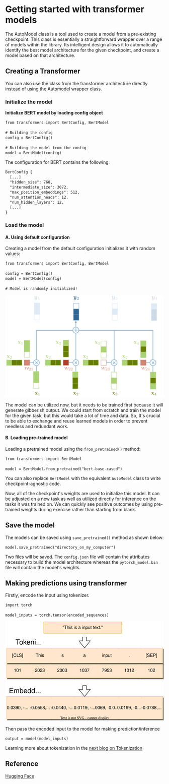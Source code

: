 # Getting started with transformer models

The AutoModel class is a tool used to create a model from a pre-existing checkpoint. This class is essentially a straightforward wrapper over a range of models within the library. Its intelligent design allows it to automatically identify the best model architecture for the given checkpoint, and create a model based on that architecture.

## Creating a Transformer

You can also use the class from the transformer architecture directly instead of using the Automodel wrapper class.

### Initialize the model
**Initialize BERT model by loading config object**

```
from transformers import BertConfig, BertModel

# Building the config
config = BertConfig()

# Building the model from the config
model = BertModel(config)
```

The configuration for BERT contains the following:

```
BertConfig {
  [...]
  "hidden_size": 768,
  "intermediate_size": 3072,
  "max_position_embeddings": 512,
  "num_attention_heads": 12,
  "num_hidden_layers": 12,
  [...]
}
```

### Load the model

#### A. Using default configuration
Creating a model from the default configuration initializes it with random values:

```
from transformers import BertConfig, BertModel

config = BertConfig()
model = BertModel(config)

# Model is randomly initialized!
```

![weight-initialization](/assets/img/2023-05-03-Getting-started-with-transformer-models/weight-initialization.svg)

The model can be utilized now, but it needs to be trained first because it will generate gibberish output. We could start from scratch and train the model for the given task, but this would take a lot of time and data. So, It's crucial to be able to exchange and reuse learned models in order to prevent needless and redundant work.

#### B. Loading pre-trained model
Loading a pretrained model using the `from_pretrained()` method:

```
from transformers import BertModel

model = BertModel.from_pretrained("bert-base-cased")
```

You can also replace `BertModel` with the equivalent `AutoModel` class to write checkpoint-agnostic code.

Now, all of the checkpoint's weights are used to initialize this model. It can be adjusted on a new task as well as utilized directly for inference on the tasks it was trained on. We can quickly see positive outcomes by using pre-trained weights during exercise rather than starting from blank.

## Save the model

The models can be saved using `save_pretrained()` method as shown below:

```
model.save_pretrained("directory_on_my_computer")
```

Two files will be saved. The `config.json` file will contain the attributes necessary to build the model architecture whereas the `pytorch_model.bin` file will contain the model's weights. 

## Making predictions using transformer

Firstly, encode the input using tokenizer. 

```
import torch

model_inputs = torch.tensor(encoded_sequences)
```

![tokenization](/assets/img/2023-05-03-Getting-started-with-transformer-models/tokenization.svg)

Then pass the encoded input to the model for making prediction/inference

```
output = model(model_inputs)
```

Learning more about tokenization in the [next blog on Tokenization](/_posts/2023-05-03-Tokenization.md)

## Reference
[Hugging Face](https://huggingface.co/learn/nlp-course)